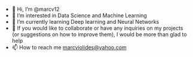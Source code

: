 - 👋 Hi, I’m @marcv12
- 👀 I’m interested in Data Science and Machine Learning
- 🌱 I’m currently learning Deep learning and Neural Networks
- 💞️ If you would like to collaborate or have any inquiries on my projects (or suggestions on how to improve them), I would be more than glad to help
- 📫 How to reach me marcviolides@yahoo.com

<!---
marcv12/marcv12 is a ✨ special ✨ repository because its `README.md` (this file) appears on your GitHub profile.
You can click the Preview link to take a look at your changes.
--->
